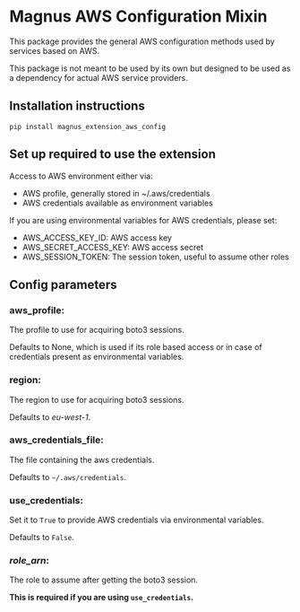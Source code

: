 # Magnus AWS Configuration Mixin

This package provides the general AWS configuration methods used by services based on AWS.

This package is not meant to be used by its own but designed to be used as a dependency for actual AWS 
service providers.

## Installation instructions

```pip install magnus_extension_aws_config```

## Set up required to use the extension

Access to AWS environment either via:

- AWS profile, generally stored in ~/.aws/credentials
- AWS credentials available as environment variables

If you are using environmental variables for AWS credentials, please set:

- AWS_ACCESS_KEY_ID: AWS access key
- AWS_SECRET_ACCESS_KEY: AWS access secret
- AWS_SESSION_TOKEN: The session token, useful to assume other roles


## Config parameters

### **aws_profile**:

The profile to use for acquiring boto3 sessions. 

Defaults to None, which is used if its role based access or in case of credentials present as environmental variables.

### **region**:

The region to use for acquiring boto3 sessions.

Defaults to *eu-west-1*.


### **aws_credentials_file**:

The file containing the aws credentials.

Defaults to ```~/.aws/credentials```.

### **use_credentials**:

Set it to ```True``` to provide AWS credentials via environmental variables.

Defaults to ```False```.

### ***role_arn***:

The role to assume after getting the boto3 session.

**This is required if you are using ```use_credentials```.**
